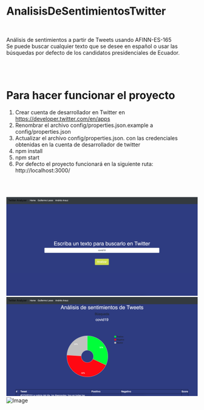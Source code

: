 # AnalisisDeSentimientosTwitter

<br>

Análisis de sentimientos a partir de Tweets usando AFINN-ES-165
<br>
Se puede buscar cualquier texto que se desee en español o usar las búsquedas por defecto de los candidatos presidenciales de Ecuador.

<br>
<br>

# Para hacer funcionar el proyecto
1. Crear cuenta de desarrollador en Twitter en https://developer.twitter.com/en/apps
2. Renombrar el archivo config/properties.json.example a config/properties.json
3. Actualizar el archivo config/properties.json. con las credenciales obtenidas en la cuenta de desarrollador de twitter
4. npm install
5. npm start
6. Por defecto el proyecto funcionará en la siguiente ruta: http://localhost:3000/

<br>
<br>

![Image](screenshots/main.png)<br>
![Image](screenshots/analisis1.png)<br>
![Image](screenshots/analisis3.png)<br>
